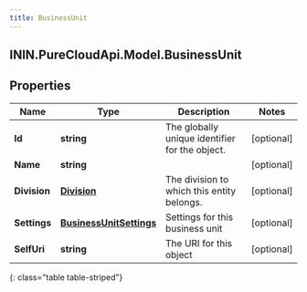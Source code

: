 ```yaml
---
title: BusinessUnit
---
```

## ININ.PureCloudApi.Model.BusinessUnit

## Properties

|Name | Type | Description | Notes|
|------------ | ------------- | ------------- | -------------|
| **Id** | **string** | The globally unique identifier for the object. | [optional] |
| **Name** | **string** |  | [optional] |
| **Division** | [**Division**](Division.html) | The division to which this entity belongs. | [optional] |
| **Settings** | [**BusinessUnitSettings**](BusinessUnitSettings.html) | Settings for this business unit | [optional] |
| **SelfUri** | **string** | The URI for this object | [optional] |
{: class="table table-striped"}


